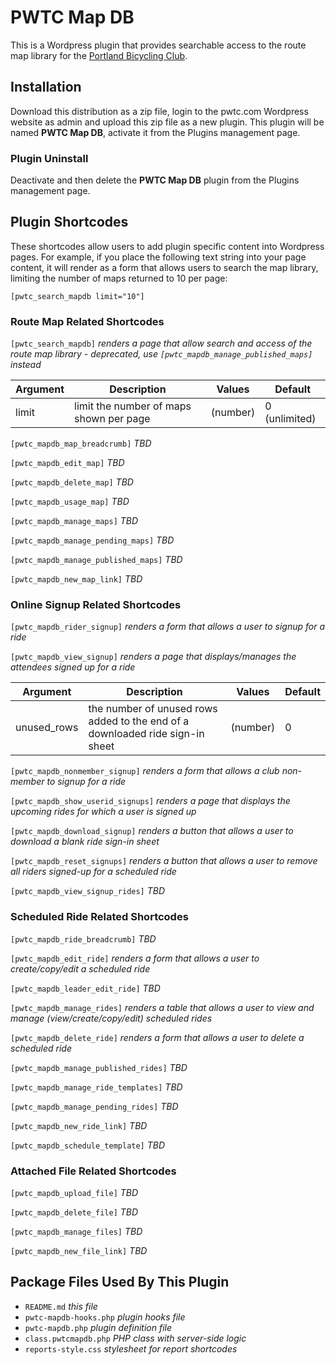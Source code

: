 # PWTC Map DB

This is a Wordpress plugin that provides searchable access to the route map library for the [Portland Bicycling Club](https://portlandbicyclingclub.com).

## Installation
Download this distribution as a zip file, login to the pwtc.com Wordpress website as admin and upload this zip file as a new plugin. This plugin will be named **PWTC Map DB**, activate it from the Plugins management page.

### Plugin Uninstall
Deactivate and then delete the **PWTC Map DB** plugin from the Plugins management page.

## Plugin Shortcodes
These shortcodes allow users to add plugin specific content into Wordpress
pages. For example, if you place the following text string into your page content, it will 
render as a form that allows users to search the map library, limiting the number
of maps returned to 10 per page:

`[pwtc_search_mapdb limit="10"]`

### Route Map Related Shortcodes
`[pwtc_search_mapdb]` *renders a page that allow search and access of the route map library - deprecated, use `[pwtc_mapdb_manage_published_maps]` instead*

Argument|Description|Values|Default
--------|-----------|------|-------
limit|limit the number of maps shown per page|(number)|0 (unlimited)

`[pwtc_mapdb_map_breadcrumb]` *TBD*

`[pwtc_mapdb_edit_map]` *TBD*

`[pwtc_mapdb_delete_map]` *TBD*

`[pwtc_mapdb_usage_map]` *TBD*

`[pwtc_mapdb_manage_maps]` *TBD*

`[pwtc_mapdb_manage_pending_maps]` *TBD*

`[pwtc_mapdb_manage_published_maps]` *TBD*

`[pwtc_mapdb_new_map_link]` *TBD*

### Online Signup Related Shortcodes

`[pwtc_mapdb_rider_signup]` *renders a form that allows a user to signup for a ride*

`[pwtc_mapdb_view_signup]` *renders a page that displays/manages the attendees signed up for a ride*

Argument|Description|Values|Default
--------|-----------|------|-------
unused_rows|the number of unused rows added to the end of a downloaded ride sign-in sheet|(number)|0

`[pwtc_mapdb_nonmember_signup]` *renders a form that allows a club non-member to signup for a ride*

`[pwtc_mapdb_show_userid_signups]` *renders a page that displays the upcoming rides for which a user is signed up*

`[pwtc_mapdb_download_signup]` *renders a button that allows a user to download a blank ride sign-in sheet*

`[pwtc_mapdb_reset_signups]` *renders a button that allows a user to remove all riders signed-up for a scheduled ride*

`[pwtc_mapdb_view_signup_rides]` *TBD*

### Scheduled Ride Related Shortcodes

`[pwtc_mapdb_ride_breadcrumb]` *TBD*

`[pwtc_mapdb_edit_ride]` *renders a form that allows a user to create/copy/edit a scheduled ride*

`[pwtc_mapdb_leader_edit_ride]` *TBD*

`[pwtc_mapdb_manage_rides]` *renders a table that allows a user to view and manage (view/create/copy/edit) scheduled rides*

`[pwtc_mapdb_delete_ride]` *renders a form that allows a user to delete a scheduled ride*

`[pwtc_mapdb_manage_published_rides]` *TBD*

`[pwtc_mapdb_manage_ride_templates]` *TBD*

`[pwtc_mapdb_manage_pending_rides]` *TBD*

`[pwtc_mapdb_new_ride_link]` *TBD*

`[pwtc_mapdb_schedule_template]` *TBD*

### Attached File Related Shortcodes

`[pwtc_mapdb_upload_file]` *TBD*

`[pwtc_mapdb_delete_file]` *TBD*

`[pwtc_mapdb_manage_files]` *TBD*

`[pwtc_mapdb_new_file_link]` *TBD*

## Package Files Used By This Plugin
- `README.md` *this file*
- `pwtc-mapdb-hooks.php` *plugin hooks file*
- `pwtc-mapdb.php` *plugin definition file*
- `class.pwtcmapdb.php` *PHP class with server-side logic*
- `reports-style.css` *stylesheet for report shortcodes*

